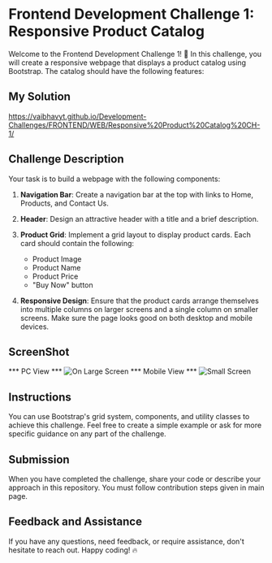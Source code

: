 # Frontend Development Challenge 1: Responsive Product Catalog

Welcome to the Frontend Development Challenge 1! 🚀 In this challenge, you will create a responsive webpage that displays a product catalog using Bootstrap. The catalog should have the following features:
## My Solution
https://vaibhavyt.github.io/Development-Challenges/FRONTEND/WEB/Responsive%20Product%20Catalog%20CH-1/
## Challenge Description

Your task is to build a webpage with the following components:

1. **Navigation Bar**: Create a navigation bar at the top with links to Home, Products, and Contact Us.

2. **Header**: Design an attractive header with a title and a brief description.

3. **Product Grid**: Implement a grid layout to display product cards. Each card should contain the following:

   - Product Image
   - Product Name
   - Product Price
   - "Buy Now" button

4. **Responsive Design**: Ensure that the product cards arrange themselves into multiple columns on larger screens and a single column on smaller screens. Make sure the page looks good on both desktop and mobile devices.

## ScreenShot
*** PC View ***
![On Large Screen](https://github.com/VaibhavYT/Development-Challenges/assets/78371075/65e7d613-7258-4e32-bf82-0226d455efbf)
*** Mobile View ***
![Small Screen](https://github.com/VaibhavYT/Development-Challenges/assets/78371075/86aaa971-3664-431f-9fc8-b4c9e267218f)


## Instructions

You can use Bootstrap's grid system, components, and utility classes to achieve this challenge. Feel free to create a simple example or ask for more specific guidance on any part of the challenge.

## Submission

When you have completed the challenge, share your code or describe your approach in this repository. You must follow contribution steps given in main page.

## Feedback and Assistance

If you have any questions, need feedback, or require assistance, don't hesitate to reach out. Happy coding! 🔥
